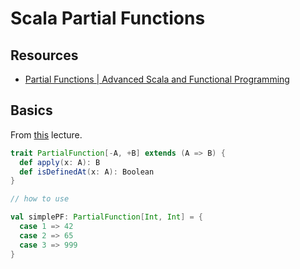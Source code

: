 # Scala Partial Functions

Resources
---

- [Partial Functions | Advanced Scala and Functional Programming][1]

<!-- Links -->
[1]: https://www.udemy.com/course/advanced-scala/learn/lecture/10937350#overview

<!-- Links end -->

Basics
---

From [this][1] lecture.

```scala
trait PartialFunction[-A, +B] extends (A => B) {
  def apply(x: A): B
  def isDefinedAt(x: A): Boolean
}

// how to use

val simplePF: PartialFunction[Int, Int] = {
  case 1 => 42
  case 2 => 65
  case 3 => 999
}
```
